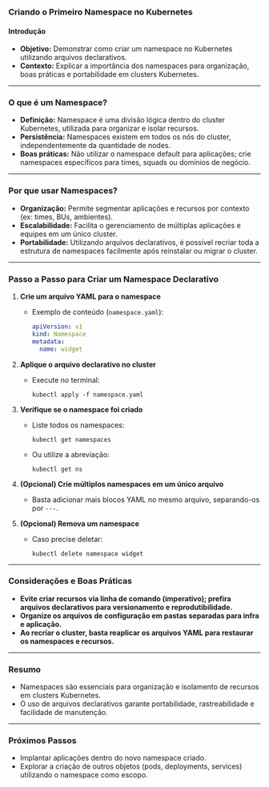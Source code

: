 ### Criando o Primeiro Namespace no Kubernetes

#### Introdução

- **Objetivo:** Demonstrar como criar um namespace no Kubernetes utilizando arquivos declarativos.
- **Contexto:** Explicar a importância dos namespaces para organização, boas práticas e portabilidade em clusters Kubernetes.

---

### O que é um Namespace?

- **Definição:** Namespace é uma divisão lógica dentro do cluster Kubernetes, utilizada para organizar e isolar recursos.
- **Persistência:** Namespaces existem em todos os nós do cluster, independentemente da quantidade de nodes.
- **Boas práticas:** Não utilizar o namespace default para aplicações; crie namespaces específicos para times, squads ou domínios de negócio.

---

### Por que usar Namespaces?

- **Organização:** Permite segmentar aplicações e recursos por contexto (ex: times, BUs, ambientes).
- **Escalabilidade:** Facilita o gerenciamento de múltiplas aplicações e equipes em um único cluster.
- **Portabilidade:** Utilizando arquivos declarativos, é possível recriar toda a estrutura de namespaces facilmente após reinstalar ou migrar o cluster.

---

### Passo a Passo para Criar um Namespace Declarativo

1. **Crie um arquivo YAML para o namespace**

   - Exemplo de conteúdo (`namespace.yaml`):
     ```yaml
     apiVersion: v1
     kind: Namespace
     metadata:
       name: widget
     ```

2. **Aplique o arquivo declarativo no cluster**

   - Execute no terminal:
     ```
     kubectl apply -f namespace.yaml
     ```

3. **Verifique se o namespace foi criado**

   - Liste todos os namespaces:
     ```
     kubectl get namespaces
     ```
   - Ou utilize a abreviação:
     ```
     kubectl get ns
     ```

4. **(Opcional) Crie múltiplos namespaces em um único arquivo**

   - Basta adicionar mais blocos YAML no mesmo arquivo, separando-os por `---`.

5. **(Opcional) Remova um namespace**
   - Caso precise deletar:
     ```
     kubectl delete namespace widget
     ```

---

### Considerações e Boas Práticas

- **Evite criar recursos via linha de comando (imperativo); prefira arquivos declarativos para versionamento e reprodutibilidade.**
- **Organize os arquivos de configuração em pastas separadas para infra e aplicação.**
- **Ao recriar o cluster, basta reaplicar os arquivos YAML para restaurar os namespaces e recursos.**

---

### Resumo

- Namespaces são essenciais para organização e isolamento de recursos em clusters Kubernetes.
- O uso de arquivos declarativos garante portabilidade, rastreabilidade e facilidade de manutenção.

---

### Próximos Passos

- Implantar aplicações dentro do novo namespace criado.
- Explorar a criação de outros objetos (pods, deployments, services) utilizando o namespace como escopo.
